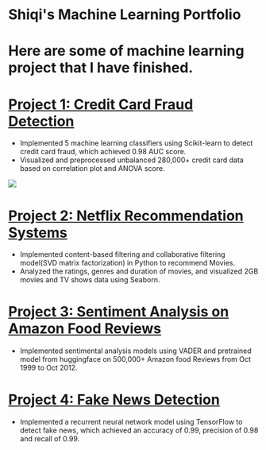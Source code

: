 # Shiqi's Machine Learning Portfolio
# Here are some of machine learning project that I have finished.
# [Project 1: Credit Card Fraud Detection](https://github.com/) 
* Implemented 5 machine learning classifiers using Scikit-learn to detect credit card fraud, which achieved 0.98 AUC score. 
* Visualized and preprocessed unbalanced 280,000+ credit card data based on correlation plot and ANOVA score.

![](/images/positions_by_state.png)

# [Project 2: Netflix Recommendation Systems](https://github.com/) 
* Implemented content-based filtering and collaborative filtering model(SVD matrix factorization) in Python to recommend Movies.
* Analyzed the ratings, genres and duration of movies, and visualized 2GB movies and TV shows data using Seaborn.

# [Project 3: Sentiment Analysis on Amazon Food Reviews](https://github.com/) 
* Implemented sentimental analysis models using VADER and pretrained model from huggingface on 500,000+ Amazon food Reviews from Oct 1999 to Oct 2012.

# [Project 4: Fake News Detection](https://github.com/) 
* Implemented a recurrent neural network model using TensorFlow to detect fake news, which achieved an accuracy of 0.99, precision of 0.98 and recall of 0.99.

